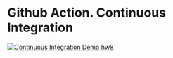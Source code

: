 # Github Action. Continuous Integration
[![Continuous Integration Demo hw8](https://github.com/YKyrychenkoUA/hw8/actions/workflows/firsblank.yml/badge.svg?branch=main)](https://github.com/YKyrychenkoUA/hw8/actions/workflows/firsblank.yml)
